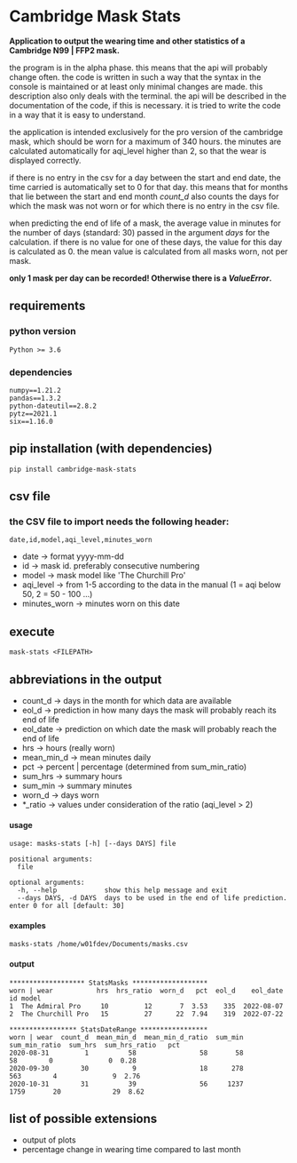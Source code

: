 # Cambridge Mask Stats
**Application to output the wearing time and other statistics of a Cambridge 
N99 | FFP2 mask.**

the program is in the alpha phase. this means that the api 
will probably change often. the code is written in such a way that the syntax 
in the console is maintained or at least only minimal changes are made. this 
description also only deals with the terminal. the api will be described 
in the documentation of the code, if this is necessary. it is tried to write 
the code in a way that it is easy to understand.

the application is intended exclusively for the pro version of the cambridge 
mask, which should be worn for a maximum of 340 hours. the minutes are 
calculated automatically for aqi_level higher than 2, so that the wear is 
displayed correctly.

if there is no entry in the csv for a day between the start and end date, the 
time carried is automatically set to 0 for that day. this means that for months 
that lie between the start and end month *count_d* also counts the days for 
which the mask was not worn or for which there is no entry in the csv file.

when predicting the end of life of a mask, the average value in minutes for the 
number of days (standard: 30) passed in the argument *days* for the calculation. 
if there is no value for one of these days, the value for this day is 
calculated as 0. the mean value is calculated from all masks worn, not per mask.

**only 1 mask per day can be recorded! Otherwise there is a *ValueError*.**

## requirements
### python version
`Python >= 3.6`

### dependencies
```text
numpy==1.21.2
pandas==1.3.2
python-dateutil==2.8.2
pytz==2021.1
six==1.16.0
```

## pip installation (with dependencies)
```shell
pip install cambridge-mask-stats
```

## csv file
### the CSV file to import needs the following header:
`date,id,model,aqi_level,minutes_worn`

* date -> format yyyy-mm-dd
* id -> mask id. preferably consecutive numbering
* model -> mask model like 'The Churchill Pro'
* aqi_level -> from 1-5 according to the data in the manual (1 = aqi below 50, 2 = 50 - 100 ...)
* minutes_worn -> minutes worn on this date

## execute
```shell
mask-stats <FILEPATH>
```

## abbreviations in the output
* count_d -> days in the month for which data are available
* eol_d -> prediction in how many days the mask will probably reach its end of life
* eol_date -> prediction on which date the mask will probably reach the end of life
* hrs -> hours (really worn)
* mean_min_d -> mean minutes daily  
* pct -> percent | percentage (determined from sum_min_ratio)
* sum_hrs -> summary hours 
* sum_min -> summary minutes
* worn_d -> days worn
* *_ratio -> values under consideration of the ratio (aqi_level > 2)

#### usage
```text
usage: masks-stats [-h] [--days DAYS] file

positional arguments:
  file

optional arguments:
  -h, --help            show this help message and exit
  --days DAYS, -d DAYS  days to be used in the end of life prediction. enter 0 for all [default: 30]
```

#### examples
```shell
masks-stats /home/w01fdev/Documents/masks.csv
```

#### output
```text
******************* StatsMasks *******************
worn | wear           hrs  hrs_ratio  worn_d   pct  eol_d    eol_date
id model                                                             
1  The Admiral Pro     10         12       7  3.53    335  2022-08-07
2  The Churchill Pro   15         27      22  7.94    319  2022-07-22

***************** StatsDateRange *****************
worn | wear  count_d  mean_min_d  mean_min_d_ratio  sum_min  sum_min_ratio  sum_hrs  sum_hrs_ratio   pct
2020-08-31         1          58                58       58             58        0              0  0.28
2020-09-30        30           9                18      278            563        4              9  2.76
2020-10-31        31          39                56     1237           1759       20             29  8.62
```

## list of possible extensions
- output of plots
- percentage change in wearing time compared to last month